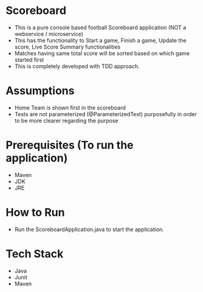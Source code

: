 # Scoreboard
* This is a pure console based football Scoreboard application (NOT a webservice / microservice)
* This has the functionality to Start a game, Finish a game, Update the score, Live Score Summary functionalities
* Matches having same total score will be sorted based on which game started first
* This is completely developed with TDD approach.

# Assumptions
* Home Team is shown first in the scoreboard
* Tests are not parameterized (@ParameterizedTest) purposefully in order to be more clearer regarding the purpose
# Prerequisites (To run the application)
* Maven
* JDK
* JRE

# How to Run
* Run the ScoreboardApplication.java to start the application.

# Tech Stack
* Java
* Junit
* Maven